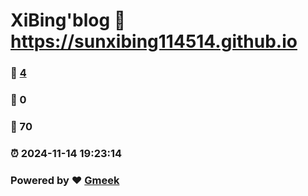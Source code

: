# XiBing'blog :link: https://sunxibing114514.github.io 
### :page_facing_up: [4](https://sunxibing114514.github.io/tag.html) 
### :speech_balloon: 0 
### :hibiscus: 70 
### :alarm_clock: 2024-11-14 19:23:14 
### Powered by :heart: [Gmeek](https://github.com/Meekdai/Gmeek)

